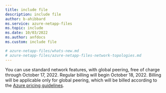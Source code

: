 ```yaml
---
title: include file
description: include file
author: b-ahibbard
ms.service: azure-netapp-files
ms.topic: include
ms.date: 10/03/2022
ms.author: anfdocs
ms.custom: include file

# azure-netapp-files/whats-new.md
# azure-netapp-files/azure-netapp-files-network-topologies.md
---
```


You can use standard network features, with global peering, free of charge through October 17, 2022. Regular billing will begin October 18, 2022. Billing will be applicable only for global peering, which will be billed according to the [Azure pricing guidelines](https://azure.microsoft.com/pricing/details/virtual-network/).